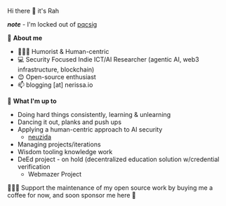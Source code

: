 Hi there 👋 it's Rah 

***note*** - I'm locked out of [pqcsig](https://github.com/PQCSig#-hi-there-) 

📃 **About me**

- 👩🏽‍💻 Humorist & Human-centric 
- 💻 Security Focused Indie ICT/AI Researcher (agentic AI, web3 infrastructure, blockchain) 
- 😊  Open-source enthusiast
- 📫  blogging [at] nerissa.io 
&nbsp;

🌱 **What I'm up to**
- Doing hard things consistently, learning & unlearning
- Dancing it out, planks and push ups
- Applying a human-centric approach to AI security
  - [neuzida](https://neuzida.io)
- Managing projects/iterations 
- Wisdom tooling knowledge work 
- DeEd project - on hold (decentralized education solution w/credential verification
   - Webmazer Project

👩🏽‍💻 Support the maintenance of my open source work by buying me a coffee for now, and soon sponsor me here  🤗
